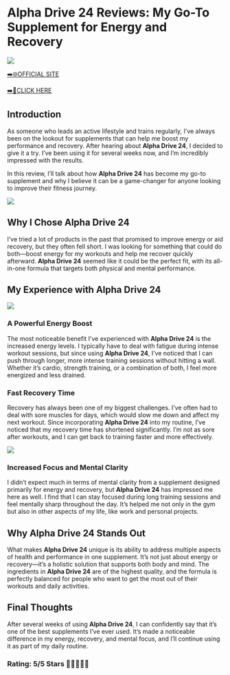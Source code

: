 # **Alpha Drive 24 Reviews**: My Go-To Supplement for Energy and Recovery

[![](https://static.vecteezy.com/system/resources/thumbnails/019/896/014/small/buy-now-gradient-button-with-cart-symbol-buy-now-illustration-png.png)](https://edetoop.top/lander/sugarpreland-1/alphadrive24.html) 

[➡️🌐OFFICIAL SITE](https://edetoop.top/lander/sugarpreland-1/alphadrive24.html) 

[➡️🔗CLICK HERE](https://edetoop.top/lander/sugarpreland-1/alphadrive24.html) 


## Introduction

As someone who leads an active lifestyle and trains regularly, I’ve always been on the lookout for supplements that can help me boost my performance and recovery. After hearing about **Alpha Drive 24**, I decided to give it a try. I’ve been using it for several weeks now, and I’m incredibly impressed with the results.

In this review, I’ll talk about how **Alpha Drive 24** has become my go-to supplement and why I believe it can be a game-changer for anyone looking to improve their fitness journey.

[![](https://wallpapers.com/images/hd/red-order-now-button-udg4jcj4arvn8b0n-2.png)](https://edetoop.top/lander/sugarpreland-1/alphadrive24.html)  

## Why I Chose **Alpha Drive 24**

I’ve tried a lot of products in the past that promised to improve energy or aid recovery, but they often fell short. I was looking for something that could do both—boost energy for my workouts and help me recover quickly afterward. **Alpha Drive 24** seemed like it could be the perfect fit, with its all-in-one formula that targets both physical and mental performance.

## My Experience with **Alpha Drive 24**

[![](https://static.vecteezy.com/system/resources/thumbnails/019/896/014/small/buy-now-gradient-button-with-cart-symbol-buy-now-illustration-png.png)](https://edetoop.top/lander/sugarpreland-1/alphadrive24.html)

### A Powerful Energy Boost

The most noticeable benefit I’ve experienced with **Alpha Drive 24** is the increased energy levels. I typically have to deal with fatigue during intense workout sessions, but since using **Alpha Drive 24**, I’ve noticed that I can push through longer, more intense training sessions without hitting a wall. Whether it’s cardio, strength training, or a combination of both, I feel more energized and less drained.

### Fast Recovery Time

Recovery has always been one of my biggest challenges. I’ve often had to deal with sore muscles for days, which would slow me down and affect my next workout. Since incorporating **Alpha Drive 24** into my routine, I’ve noticed that my recovery time has shortened significantly. I’m not as sore after workouts, and I can get back to training faster and more effectively.

[![](https://wallpapers.com/images/hd/red-order-now-button-udg4jcj4arvn8b0n-2.png)](https://edetoop.top/lander/sugarpreland-1/alphadrive24.html)  

### Increased Focus and Mental Clarity

I didn’t expect much in terms of mental clarity from a supplement designed primarily for energy and recovery, but **Alpha Drive 24** has impressed me here as well. I find that I can stay focused during long training sessions and feel mentally sharp throughout the day. It’s helped me not only in the gym but also in other aspects of my life, like work and personal projects.

## Why **Alpha Drive 24** Stands Out

What makes **Alpha Drive 24** unique is its ability to address multiple aspects of health and performance in one supplement. It’s not just about energy or recovery—it’s a holistic solution that supports both body and mind. The ingredients in **Alpha Drive 24** are of the highest quality, and the formula is perfectly balanced for people who want to get the most out of their workouts and daily activities.

## Final Thoughts

After several weeks of using **Alpha Drive 24**, I can confidently say that it’s one of the best supplements I’ve ever used. It’s made a noticeable difference in my energy, recovery, and mental focus, and I’ll continue using it as part of my daily routine.

### Rating: 5/5 Stars 🌟🌟🌟🌟🌟
